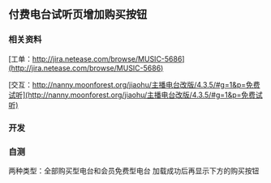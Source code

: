 ## 付费电台试听页增加购买按钮
### 相关资料
[工单：http://jira.netease.com/browse/MUSIC-5686](http://jira.netease.com/browse/MUSIC-5686)

[交互：http://nanny.moonforest.org/jiaohu/主播电台改版/4.3.5/#g=1&p=免费试听](http://nanny.moonforest.org/jiaohu/主播电台改版/4.3.5/#g=1&p=免费试听)

### 开发

### 自测
两种类型：全部购买型电台和会员免费型电台
加载成功后再显示下方的购买按钮



